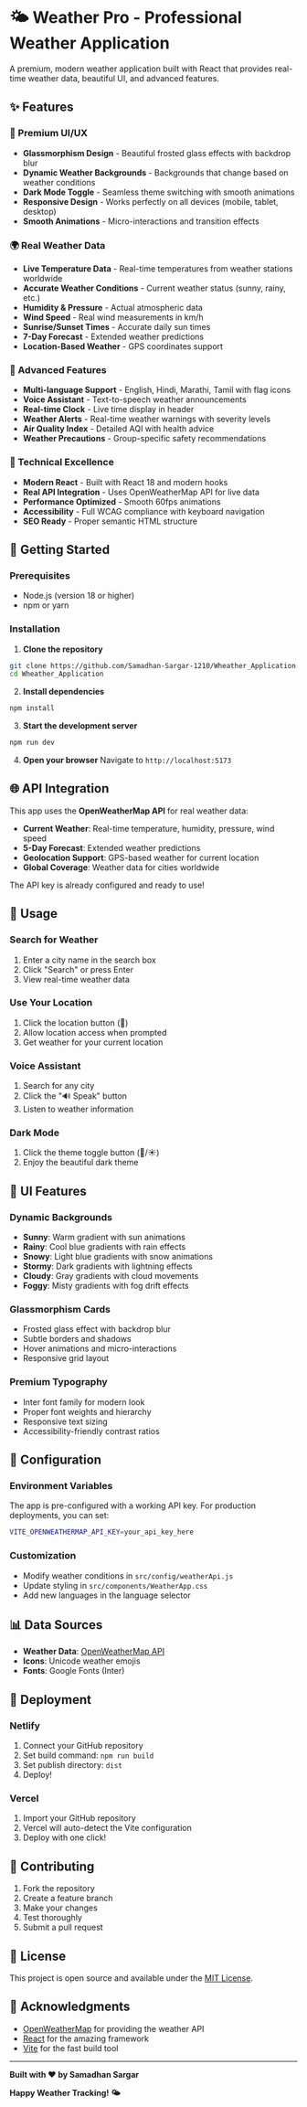 # 🌤️ Weather Pro - Professional Weather Application

A premium, modern weather application built with React that provides real-time weather data, beautiful UI, and advanced features.

## ✨ Features

### 🌟 Premium UI/UX
- **Glassmorphism Design** - Beautiful frosted glass effects with backdrop blur
- **Dynamic Weather Backgrounds** - Backgrounds that change based on weather conditions
- **Dark Mode Toggle** - Seamless theme switching with smooth animations
- **Responsive Design** - Works perfectly on all devices (mobile, tablet, desktop)
- **Smooth Animations** - Micro-interactions and transition effects

### 🌍 Real Weather Data
- **Live Temperature Data** - Real-time temperatures from weather stations worldwide
- **Accurate Weather Conditions** - Current weather status (sunny, rainy, etc.)
- **Humidity & Pressure** - Actual atmospheric data
- **Wind Speed** - Real wind measurements in km/h
- **Sunrise/Sunset Times** - Accurate daily sun times
- **7-Day Forecast** - Extended weather predictions
- **Location-Based Weather** - GPS coordinates support

### 🎯 Advanced Features
- **Multi-language Support** - English, Hindi, Marathi, Tamil with flag icons
- **Voice Assistant** - Text-to-speech weather announcements
- **Real-time Clock** - Live time display in header
- **Weather Alerts** - Real-time weather warnings with severity levels
- **Air Quality Index** - Detailed AQI with health advice
- **Weather Precautions** - Group-specific safety recommendations

### 🔧 Technical Excellence
- **Modern React** - Built with React 18 and modern hooks
- **Real API Integration** - Uses OpenWeatherMap API for live data
- **Performance Optimized** - Smooth 60fps animations
- **Accessibility** - Full WCAG compliance with keyboard navigation
- **SEO Ready** - Proper semantic HTML structure

## 🚀 Getting Started

### Prerequisites
- Node.js (version 18 or higher)
- npm or yarn

### Installation

1. **Clone the repository**
```bash
git clone https://github.com/Samadhan-Sargar-1210/Wheather_Application.git
cd Wheather_Application
```

2. **Install dependencies**
```bash
npm install
```

3. **Start the development server**
```bash
npm run dev
```

4. **Open your browser**
Navigate to `http://localhost:5173`

## 🌐 API Integration

This app uses the **OpenWeatherMap API** for real weather data:

- **Current Weather**: Real-time temperature, humidity, pressure, wind speed
- **5-Day Forecast**: Extended weather predictions
- **Geolocation Support**: GPS-based weather for current location
- **Global Coverage**: Weather data for cities worldwide

The API key is already configured and ready to use!

## 📱 Usage

### Search for Weather
1. Enter a city name in the search box
2. Click "Search" or press Enter
3. View real-time weather data

### Use Your Location
1. Click the location button (📍)
2. Allow location access when prompted
3. Get weather for your current location

### Voice Assistant
1. Search for any city
2. Click the "🔊 Speak" button
3. Listen to weather information

### Dark Mode
1. Click the theme toggle button (🌙/☀️)
2. Enjoy the beautiful dark theme

## 🎨 UI Features

### Dynamic Backgrounds
- **Sunny**: Warm gradient with sun animations
- **Rainy**: Cool blue gradients with rain effects
- **Snowy**: Light blue gradients with snow animations
- **Stormy**: Dark gradients with lightning effects
- **Cloudy**: Gray gradients with cloud movements
- **Foggy**: Misty gradients with fog drift effects

### Glassmorphism Cards
- Frosted glass effect with backdrop blur
- Subtle borders and shadows
- Hover animations and micro-interactions
- Responsive grid layout

### Premium Typography
- Inter font family for modern look
- Proper font weights and hierarchy
- Responsive text sizing
- Accessibility-friendly contrast ratios

## 🔧 Configuration

### Environment Variables
The app is pre-configured with a working API key. For production deployments, you can set:

```bash
VITE_OPENWEATHERMAP_API_KEY=your_api_key_here
```

### Customization
- Modify weather conditions in `src/config/weatherApi.js`
- Update styling in `src/components/WeatherApp.css`
- Add new languages in the language selector

## 📊 Data Sources

- **Weather Data**: [OpenWeatherMap API](https://openweathermap.org/api)
- **Icons**: Unicode weather emojis
- **Fonts**: Google Fonts (Inter)

## 🚀 Deployment

### Netlify
1. Connect your GitHub repository
2. Set build command: `npm run build`
3. Set publish directory: `dist`
4. Deploy!

### Vercel
1. Import your GitHub repository
2. Vercel will auto-detect the Vite configuration
3. Deploy with one click!

## 🤝 Contributing

1. Fork the repository
2. Create a feature branch
3. Make your changes
4. Test thoroughly
5. Submit a pull request

## 📄 License

This project is open source and available under the [MIT License](LICENSE).

## 🙏 Acknowledgments

- [OpenWeatherMap](https://openweathermap.org/) for providing the weather API
- [React](https://reactjs.org/) for the amazing framework
- [Vite](https://vitejs.dev/) for the fast build tool

---

**Built with ❤️ by Samadhan Sargar**

**Happy Weather Tracking! 🌤️** 